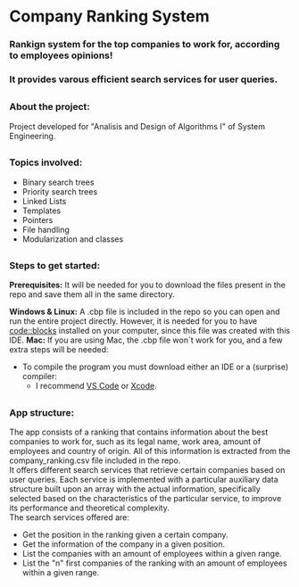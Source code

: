 # Company Ranking System
### Rankign system for the top companies to work for, according to employees opinions!   
### It provides varous efficient search services for user queries.

##
### About the project:
Project developed for "Analisis and Design of Algorithms I" of System Engineering.

## 
### Topics involved:
- Binary search trees
- Priority search trees
- Linked Lists
- Templates
- Pointers
- File handling
- Modularization and classes

## 
### Steps to get started:
**Prerequisites:** It will be needed for you to download the files present in the repo and save them all in the same directory.

**Windows & Linux:** A .cbp file is included in the repo so you can open and run the entire project directly. However, it is needed for you to have [code::blocks](https://www.codeblocks.org/) installed on your computer, since this file was created with this IDE.
**Mac:** If you are using Mac, the .cbp file won´t work for you, and a few extra steps will be needed:
- To compile the program you must download either an IDE or a (surprise) compiler:
  - I recommend [VS Code](https://code.visualstudio.com/) or [Xcode](https://developer.apple.com/xcode/).


## 
### App structure:
The app consists of a ranking that contains information about the best companies to work for, such as its legal name, work area, amount of employees and country of origin. All of this information is extracted from the company_ranking.csv file included in the repo.   
It offers different search services that retrieve certain companies based on user queries. Each service is implemented with a particular auxiliary data structure built upon an array with the actual information, specifically selected based on the characteristics of the particular service, to improve its performance and theoretical complexity.    
The search services offered are:
- Get the position in the ranking given a certain company.
- Get the information of the company in a given position.
- List the companies with an amount of employees within a given range.
- List the "n" first companies of the ranking with an amount of employees within a given range.
